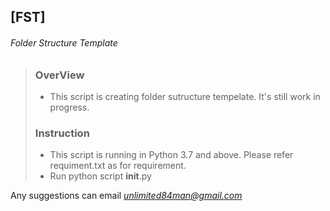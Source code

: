 ## [FST] 
###### Folder Structure Template

> ### OverView
>
> - This script is creating folder sutructure tempelate. It's still
>   work in progress.
>
> ### Instruction
>
> - This script is running in Python 3.7 and above. Please refer requiment.txt
>   as for requirement.
> - Run python script __init__.py

Any suggestions can email
*unlimited84man@gmail.com*

